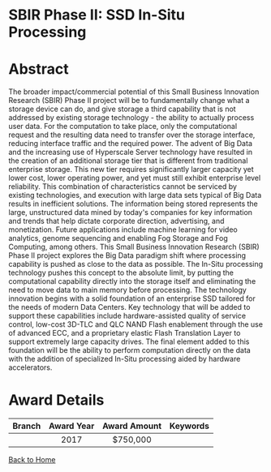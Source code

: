 
SBIR Phase II: SSD In-Situ Processing
=====================================

# Abstract


The broader impact/commercial potential of this Small Business Innovation Research (SBIR) Phase II project will be to fundamentally change what a storage device can do, and give storage a third capability that is not addressed by existing storage technology - the ability to actually process user data. For the computation to take place, only the computational request and the resulting data need to transfer over the storage interface, reducing interface traffic and the required power. The advent of Big Data and the increasing use of Hyperscale Server technology have resulted in the creation of an additional storage tier that is different from traditional enterprise storage. This new tier requires significantly larger capacity yet lower cost, lower operating power, and yet must still exhibit enterprise level reliability. This combination of characteristics cannot be serviced by existing technologies, and execution with large data sets typical of Big Data results in inefficient solutions. The information being stored represents the large, unstructured data mined by today's companies for key information and trends that help dictate corporate direction, advertising, and monetization. Future applications include machine learning for video analytics, genome sequencing and enabling Fog Storage and Fog Computing, among others. This Small Business Innovation Research (SBIR) Phase II project explores the Big Data paradigm shift where processing capability is pushed as close to the data as possible. The In-Situ processing technology pushes this concept to the absolute limit, by putting the computational capability directly into the storage itself and eliminating the need to move data to main memory before processing. The technology innovation begins with a solid foundation of an enterprise SSD tailored for the needs of modern Data Centers. Key technology that will be added to support these capabilities include hardware-assisted quality of service control, low-cost 3D-TLC and QLC NAND Flash enablement through the use of advanced ECC, and a proprietary elastic Flash Translation Layer to support extremely large capacity drives. The final element added to this foundation will be the ability to perform computation directly on the data with the addition of specialized In-Situ processing aided by hardware accelerators.  

# Award Details

|Branch|Award Year|Award Amount|Keywords|
| :---: | :---: | :---: | :---: |
||2017|$750,000||
  
  


[Back to Home](https://github.com/chrischow/dod_sbir_awards/JT/#287)